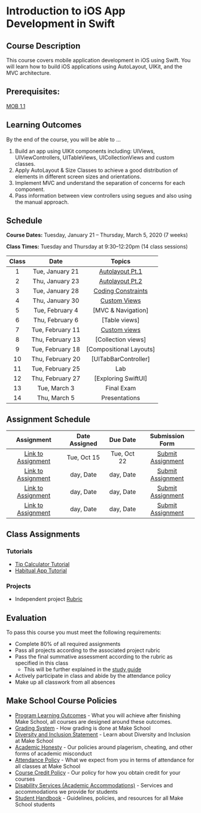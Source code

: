 # Introduction to iOS App Development in Swift

## Course Description

This course covers mobile application development in iOS using Swift. You will learn how to build iOS applications using AutoLayout, UIKit, and the MVC architecture.

## Prerequisites:

[MOB 1.1](https://github.com/Make-School-Courses/MOB-1.1-Introduction-to-Swift)

## Learning Outcomes

By the end of the course, you will be able to ...

1. Build an app using UIKit components including: UIViews, UIViewControllers, UITableViews, UICollectionViews and custom classes.
1.  Apply AutoLayout & Size Classes to achieve a good distribution of elements in different screen sizes and orientations.
1. Implement MVC and understand the separation of concerns for each component.
1. Pass information between view controllers using segues and also using the manual approach.

## Schedule

**Course Dates:** Tuesday, January 21 – Thursday, March 5, 2020 (7 weeks)

**Class Times:** Tuesday and Thursday at 9:30–12:20pm (14 class sessions)

| Class |          Date          |                 Topics                  |
|:-----:|:----------------------:|:---------------------------------------:|
|  1 |  Tue, January 21               | [Autolayout Pt.1]                  |
|  2 |  Thu, January 23               | [Autolayout Pt.2]                  |
|  3 |  Tue, January 28               | [Coding Constraints]               |
|  4 |  Thu, January 30               | [Custom Views]                      |
|  5 |  Tue, February 4               | [MVC & Navigation]                 |
|  6 |  Thu, February 6               | [Table views]                      |
|  7 |  Tue, February 11              | [Custom views]                     |
|  8 |  Thu, February 13              | [Collection views]                 |
|  9 |  Tue, February 18              | [Compositional Layouts]            |
| 10 |  Thu, February 20              | [UITabBarController]               |  
| 11 |  Tue, February 25              | Lab                                |
| 12 |  Thu, February 27              | [Exploring SwiftUI]                |
| 13 |  Tue, March 3                  | Final Exam                         |
| 14 |  Thu, March 5                  | Presentations                      |

[Autolayout Pt.1]: Lessons/01-Autolayout/README.md
[Autolayout Pt.2]: Lessons/02-Autolayout/README.md
[Coding Constraints]: Lessons/03-CodingConstraints/README.md
[Custom Views]: Lessons/04-CustomViews/README.md
[Lesson 5]: Lessons/Lesson5.md
[Lesson 6]: Lessons/Lesson6.md
[Lesson 7]: Lessons/Lesson7.md
[Lesson 8]: Lessons/Lesson8.md
[Lesson 9]: Lessons/Lesson9.md
[Lesson 10]: Lessons/Lesson10.md
[Lesson 11]: Lessons/Lesson11.md
[Lesson 12]: Lessons/Lesson12.md
[Lesson 13]: Lessons/Lesson13.md
[Lesson 14]: Lessons/Lesson14.md

## Assignment Schedule

|                        Assignment                         | Date Assigned |   Due Date   |            Submission Form           |
|:---------------------------------------------------------:|:-------------:|:------------:|:------------------------------------:|
| [Link to Assignment](makeschool.com)                      |  Tue, Oct 15  |  Tue, Oct 22 | [Submit Assignment](makeschool.com)  |
| [Link to Assignment](makeschool.com)                      |  day, Date    |  day, Date   | [Submit Assignment](makeschool.com)  |
| [Link to Assignment](makeschool.com)                      |  day, Date    |  day, Date   | [Submit Assignment](makeschool.com)  |
| [Link to Assignment](makeschool.com)                      |  day, Date    |  day, Date   | [Submit Assignment](makeschool.com)  |

## Class Assignments

### Tutorials

- [Tip Calculator Tutorial](https://www.makeschool.com/online-courses/tutorials/build-a-tip-calculator-in-swift-4/intro-tip-calculator)
- [Habitual App Tutorial](https://www.makeschool.com/academy/track/habitual-tutorial---swift-4)

### Projects

- Independent project [Rubric](https://docs.google.com/document/d/14P-nohwJyNKHXxn-sRF6IMZJMpH5RLRJ3wdooIeKOrs/edit?usp=sharing)

## Evaluation

To pass this course you must meet the following requirements:

- Complete 80% of all required assignments
- Pass all projects according to the associated project rubric
- Pass the final summative assessment according to the rubric as specified in this class
    - This will be further explained in the [study guide](ADD_STUDY_GUIDE_LNK)
- Actively participate in class and abide by the attendance policy
- Make up all classwork from all absences

## Make School Course Policies

- [Program Learning Outcomes](https://make.sc/program-learning-outcomes) - What you will achieve after finishing Make School, all courses are designed around these outcomes.
- [Grading System](https://make.sc/grading-system) - How grading is done at Make School
- [Diversity and Inclusion Statement](https://make.sc/diversity-and-inclusion-statement) - Learn about Diversity and Inclusion at Make School
- [Academic Honesty](https://make.sc/academic-honesty-policy) - Our policies around plagerism, cheating, and other forms of academic misconduct
- [Attendance Policy](https://make.sc/attendance-policy) - What we expect from you in terms of attendance for all classes at Make School
- [Course Credit Policy](https://make.sc/course-credit-policy) - Our policy for how you obtain credit for your courses
- [Disability Services (Academic Accommodations)](https://make.sc/disability-services) - Services and accommodations we provide for students
- [Student Handbook](https://make.sc/student-handbook) - Guidelines, policies, and resources for all Make School students
